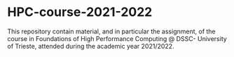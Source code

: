 # HPC-course-2021-2022

This repository contain material, and in particular the assignment, of the course in Foundations of High Performance Computing @ DSSC- University of Trieste, attended during the academic year 2021/2022.
